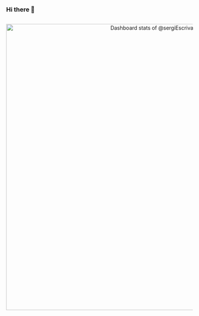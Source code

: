 ### Hi there 👋
## 
<!-- Copy-paste in your Readme.md file -->
<!-- Copy-paste in your Readme.md file -->

<a href="https://next.ossinsight.io/widgets/official/compose-user-dashboard-stats?user_id=148368368" target="_blank" style="display: block" align="center">
  <picture>
    <source media="(prefers-color-scheme: dark)" srcset="https://next.ossinsight.io/widgets/official/compose-user-dashboard-stats/thumbnail.png?user_id=148368368&image_size=auto&color_scheme=dark" width="771" height="auto">
    <img alt="Dashboard stats of @sergiEscriva" src="https://next.ossinsight.io/widgets/official/compose-user-dashboard-stats/thumbnail.png?user_id=148368368&image_size=auto&color_scheme=light" width="771" height="auto">
  </picture>
</a>

<!-- Made with [OSS Insight](https://ossinsight.io/) -->
<!-- Made with [OSS Insight](https://ossinsight.io/) -->
<!--
**sergiEscriva/sergiEscriva** is a ✨ _special_ ✨ repository because its `README.md` (this file) appears on your GitHub profile.

Here are some ideas to get you started:

- 🔭 I’m currently working on ...
- 🌱 I’m currently learning ...
- 👯 I’m looking to collaborate on ...
- 🤔 I’m looking for help with ...
- 💬 Ask me about ...
- 📫 How to reach me: ...
- 😄 Pronouns: ...
- ⚡ Fun fact: ...
-->
